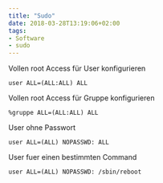 ```yaml
---
title: "Sudo"
date: 2018-03-28T13:19:06+02:00
tags:
- Software
- sudo
---
```


Vollen root Access für User konfigurieren

```
user ALL=(ALL:ALL) ALL
```

Vollen root Access für Gruppe konfigurieren

```
%gruppe ALL=(ALL:ALL) ALL
```

User ohne Passwort

```
user ALL=(ALL) NOPASSWD: ALL
```

User fuer einen bestimmten Command

```
user ALL=(ALL) NOPASSWD: /sbin/reboot
```
